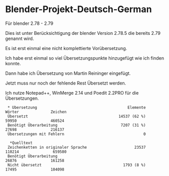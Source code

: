 # Blender-Projekt-Deutsch-German
Für blender 2.78 - 2.79

Dies ist unter Berücksichtigung der blender Version 2.78.5 die bereits 2.79 genannt wird.

Es ist erst einmal eine nicht komplettierte Vorübersetzung.

Ich habe erst einmal so viel Übersetzungspunkte hinzugefügt wie ich finden konnte.

Dann habe ich Übersetzung von Martin Reininger eingefügt.

Jetzt muss nur noch der fehlende Rest Übersetzt werden.

Ich nutze Notepad++, WinMerge 2.14 und Poedit 2.2PRO für die Übersetzungen.

     * Übersetzung                                        Elemente               Wörter              Zeichen
     Übersetzt                                        14537 (62 %)                59950               460524
     Benötigt Überarbeitung                            7207 (31 %)                27698               216137
     Übersetzungen mit Fehlern                                   0

      *Quelltext
     Zeichenketten in originaler Sprache                     23537               110214               659580
     Benötigt Überarbeitung                                                       26876               161258
     Nicht übersetzt                                    1793 (8 %)                17495               104098


